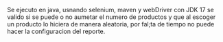 Se ejecuto en java, usnando selenium, maven y webDriver con JDK 17 se valido si se puede o no aumetar el numero de productos y que al escoger un producto lo hiciera de manera aleatoria, por fal;ta de tiempo no puede hacer la configuracion del reporte.
